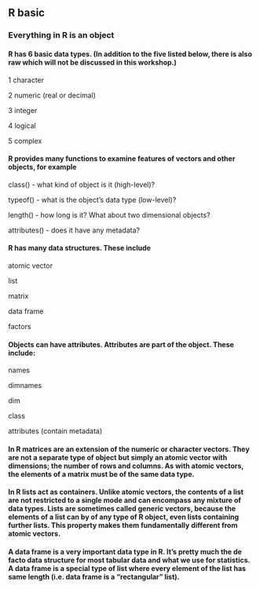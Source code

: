 ## R basic
### Everything in R is an object
#### R has 6 basic data types. (In addition to the five listed below, there is also raw which will not be discussed in this workshop.)

1 character

2 numeric (real or decimal)

3 integer

4 logical

5 complex

#### R provides many functions to examine features of vectors and other objects, for example

class() - what kind of object is it (high-level)?

typeof() - what is the object’s data type (low-level)?

length() - how long is it? What about two dimensional objects?

attributes() - does it have any metadata?

#### R has many data structures. These include

atomic vector

list

matrix

data frame

factors

#### Objects can have attributes. Attributes are part of the object. These include:

names

dimnames

dim

class

attributes (contain metadata)

#### In R matrices are an extension of the numeric or character vectors. They are not a separate type of object but simply an atomic vector with dimensions; the number of rows and columns. As with atomic vectors, the elements of a matrix must be of the same data type.

#### In R lists act as containers. Unlike atomic vectors, the contents of a list are not restricted to a single mode and can encompass any mixture of data types. Lists are sometimes called generic vectors, because the elements of a list can by of any type of R object, even lists containing further lists. This property makes them fundamentally different from atomic vectors.

#### A data frame is a very important data type in R. It’s pretty much the de facto data structure for most tabular data and what we use for statistics.  A data frame is a special type of list where every element of the list has same length (i.e. data frame is a “rectangular” list).



